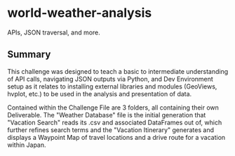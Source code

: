 # world-weather-analysis
APIs, JSON traversal, and more.

## Summary
This challenge was designed to teach a basic to intermediate understanding of API calls, navigating JSON outputs via Python, and Dev Environment setup as it relates to installing external libraries and modules (GeoViews, hvplot, etc.) to be used in the analysis and presentation of data.

Contained within the Challenge File are 3 folders, all containing their own Deliverable. The "Weather Database" file is the initial generation that "Vacation Search" reads its .csv and associated DataFrames out of, which further refines search terms and the "Vacation Itinerary" generates and displays a Waypoint Map of travel locations and a drive route for a vacation within Japan.
